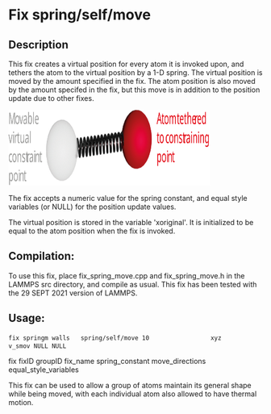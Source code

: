 # Fix spring/self/move

## Description
This fix creates a virtual position for every atom it is invoked upon,
and tethers the atom to the virtual position by a 1-D spring. The virtual
position is moved by the amount specified in the fix. The atom position is
also moved by the amount specifed in the fix, but this move is in addition 
to the position update due to other fixes. 

<img src="fix_spring_working.svg" width="400" height="150" />

The fix accepts a numeric value for the spring constant, and equal style
variables (or NULL) for the position update values. 

The virtual position is stored in the variable 'xoriginal'. It is
initialized to be equal to the atom position when the fix is invoked.

## Compilation: 
To use this fix, place fix_spring_move.cpp and fix_spring_move.h 
in the LAMMPS src directory, and compile as usual. This fix has been tested
with the 29 SEPT 2021 version of LAMMPS.

## Usage: 
```
fix springm walls   spring/self/move 10                 xyz                v_smov NULL NULL
```
fix fixID   groupID fix_name         spring_constant    move_directions    equal_style_variables

This fix can be used to allow a group of atoms maintain its general shape
while being moved, with each individual atom also allowed to have thermal
motion.
